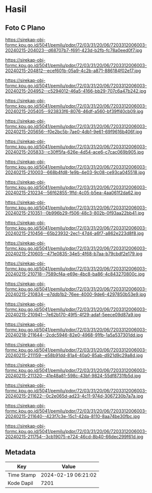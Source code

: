 # Hasil

## Foto C Plano

https://sirekap-obj-formc.kpu.go.id/5041/pemilu/pdpr/72/03/31/20/06/7203312006003-20240215-204023--d68707b7-f691-423d-b2fb-fc78a0eed0f7.jpg

https://sirekap-obj-formc.kpu.go.id/5041/pemilu/pdpr/72/03/31/20/06/7203312006003-20240215-204812--ecef601b-05a9-4c2b-a871-886184f02e17.jpg

https://sirekap-obj-formc.kpu.go.id/5041/pemilu/pdpr/72/03/31/20/06/7203312006003-20240215-204952--c5294012-46a5-4166-bb29-707c6a47b242.jpg

https://sirekap-obj-formc.kpu.go.id/5041/pemilu/pdpr/72/03/31/20/06/7203312006003-20240215-205405--923833f6-8076-46df-a560-bf39ff40cb09.jpg

https://sirekap-obj-formc.kpu.go.id/5041/pemilu/pdpr/72/03/31/20/06/7203312006003-20240215-205656--f0e2bc5b-7ae0-4db1-9e61-69f9616b406f.jpg

https://sirekap-obj-formc.kpu.go.id/5041/pemilu/pdpr/72/03/31/20/06/7203312006003-20240215-205833--c30ff5fa-626e-4d54-ace6-c7cac069b905.jpg

https://sirekap-obj-formc.kpu.go.id/5041/pemilu/pdpr/72/03/31/20/06/7203312006003-20240215-210003--668b4fd8-1e9b-4e03-9c08-ce93ca045518.jpg

https://sirekap-obj-formc.kpu.go.id/5041/pemilu/pdpr/72/03/31/20/06/7203312006003-20240215-210234--56f62855-1ffd-4c05-b5ea-4aa061f2da62.jpg

https://sirekap-obj-formc.kpu.go.id/5041/pemilu/pdpr/72/03/31/20/06/7203312006003-20240215-210351--0b996b29-f506-48c3-802b-0f93aa22bb41.jpg

https://sirekap-obj-formc.kpu.go.id/5041/pemilu/pdpr/72/03/31/20/06/7203312006003-20240215-210456--65b23932-2ec1-47d4-a6f7-a862e223d8f8.jpg

https://sirekap-obj-formc.kpu.go.id/5041/pemilu/pdpr/72/03/31/20/06/7203312006003-20240215-210605--471e0835-34e5-4f68-b7aa-b79cbdf2e179.jpg

https://sirekap-obj-formc.kpu.go.id/5041/pemilu/pdpr/72/03/31/20/06/7203312006003-20240215-210718--7589cf4a-e69e-4bc8-ba86-4c843270800c.jpg

https://sirekap-obj-formc.kpu.go.id/5041/pemilu/pdpr/72/03/31/20/06/7203312006003-20240215-210834--e7ddb1b2-76ee-4000-9de6-4297850b53e9.jpg

https://sirekap-obj-formc.kpu.go.id/5041/pemilu/pdpr/72/03/31/20/06/7203312006003-20240215-210941--7e62b170-49f5-4f29-adaf-5eece09d87a9.jpg

https://sirekap-obj-formc.kpu.go.id/5041/pemilu/pdpr/72/03/31/20/06/7203312006003-20240218-211644--2cdc5946-82e0-4968-91fb-1a5a537301dd.jpg

https://sirekap-obj-formc.kpu.go.id/5041/pemilu/pdpr/72/03/31/20/06/7203312006003-20240215-211159--e58b91dd-81a4-40a0-85ab-d921d9c29a8d.jpg

https://sirekap-obj-formc.kpu.go.id/5041/pemilu/pdpr/72/03/31/20/06/7203312006003-20240215-211320--41e48a81-598c-43bf-9824-55df8731fb5d.jpg

https://sirekap-obj-formc.kpu.go.id/5041/pemilu/pdpr/72/03/31/20/06/7203312006003-20240215-211622--0c2e065d-ad23-4c11-974d-3067230b7a7a.jpg

https://sirekap-obj-formc.kpu.go.id/5041/pemilu/pdpr/72/03/31/20/06/7203312006003-20240215-211640--423f7c3e-15c1-42da-8110-8aa74be30fbc.jpg

https://sirekap-obj-formc.kpu.go.id/5041/pemilu/pdpr/72/03/31/20/06/7203312006003-20240215-211754--3cb19075-e724-46cd-8b40-66dec299f61d.jpg


## Metadata

| Key        | Value               |
| ---------- | ------------------- |
| Time Stamp | 2024-02-19 06:21:02 |
| Kode Dapil | 7201                |



